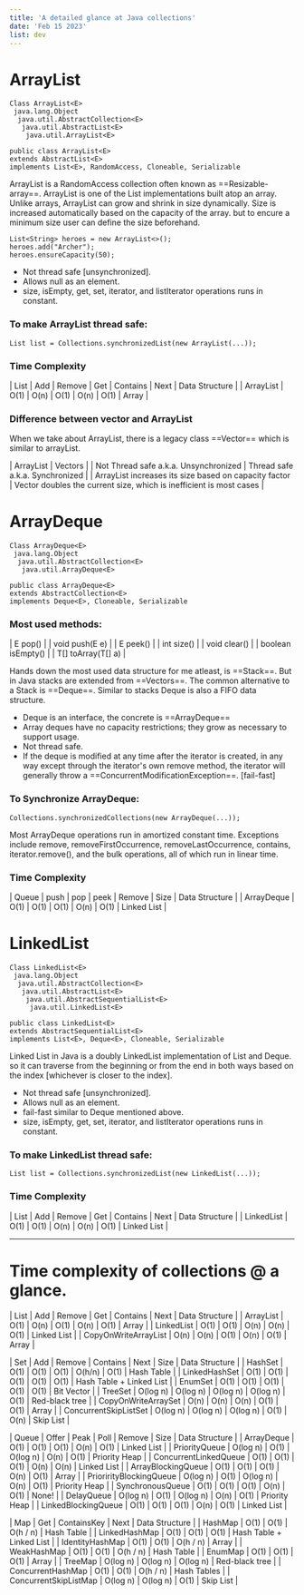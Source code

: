 ```yaml
---
title: 'A detailed glance at Java collections'
date: 'Feb 15 2023'
list: dev
---
```


# ArrayList
```
Class ArrayList<E>
 java.lang.Object
  java.util.AbstractCollection<E>
   java.util.AbstractList<E>
    java.util.ArrayList<E>
```

```
public class ArrayList<E>
extends AbstractList<E>
implements List<E>, RandomAccess, Cloneable, Serializable
```

ArrayList is a RandomAccess collection often known as ==Resizable-array==. ArrayList is one of the List implementations built atop an array. Unlike arrays, ArrayList can grow and shrink in size dynamically.
Size is increased automatically based on the capacity of the array. but to encure a minimum size user can define the size beforehand.

```
List<String> heroes = new ArrayList<>();
heroes.add("Archer");
heroes.ensureCapacity(50);
```

- Not thread safe [unsynchronized].
- Allows null as an element.
- size, isEmpty, get, set, iterator, and listIterator operations runs in constant.


### To make ArrayList thread safe:
```
List list = Collections.synchronizedList(new ArrayList(...));
```

### Time Complexity
| List                 | Add  | Remove | Get  | Contains | Next | Data Structure |
| ArrayList            | O(1) |  O(n)  | O(1) |   O(n)   | O(1) | Array          |


### Difference between vector and ArrayList
When we take about ArrayList, there is a legacy class ==Vector<E>== which is similar to arrayList. 

| ArrayList | Vectors |
| Not Thread safe a.k.a. Unsynchronized | Thread safe a.k.a. Synchronized |
| ArrayList increases its size based on capacity factor | Vector doubles the current size, which is inefficient is most cases |



# ArrayDeque
```
Class ArrayDeque<E>
 java.lang.Object
  java.util.AbstractCollection<E>
   java.util.ArrayDeque<E>
```

```
public class ArrayDeque<E>
extends AbstractCollection<E>
implements Deque<E>, Cloneable, Serializable
```

### Most used methods:
| E	pop() |
| void push(E e) |
| E peek() |
| int size() |
| void clear() |
| boolean isEmpty() |
| <T> T[] toArray(T[] a) |


Hands down the most used data structure for me atleast, is ==Stack==. But in Java stacks are extended from ==Vectors<E>==. The common alternative to a Stack is ==Deque==. Similar to stacks Deque is also a FIFO data structure.

- Deque is an interface, the concrete is ==ArrayDeque==
- Array deques have no capacity restrictions; they grow as necessary to support usage.
- Not thread safe.
- If the deque is modified at any time after the iterator is created, in any way except through the iterator's own remove method, the iterator will generally throw a ==ConcurrentModificationException==. [fail-fast]


### To Synchronize ArrayDeque:
```
Collections.synchronizedCollections(new ArrayDeque(...));
``` 

Most ArrayDeque operations run in amortized constant time. Exceptions include remove, removeFirstOccurrence, removeLastOccurrence, contains, iterator.remove(), and the bulk operations, all of which run in linear time.


### Time Complexity
| Queue                   |  push    | pop  |   peek   | Remove | Size | Data Structure |
| ArrayDeque              | O(1)     | O(1) | O(1)     |  O(n)  | O(1) | Linked List    |



# LinkedList
```
Class LinkedList<E>
 java.lang.Object
  java.util.AbstractCollection<E>
   java.util.AbstractList<E>
    java.util.AbstractSequentialList<E>
     java.util.LinkedList<E>
```

```
public class LinkedList<E>
extends AbstractSequentialList<E>
implements List<E>, Deque<E>, Cloneable, Serializable
```

Linked List in Java is a doubly LinkedList implementation of List and Deque. so it can traverse from the beginning or from the end in both ways based on the index [whichever is closer to the index].

- Not thread safe [unsynchronized].
- Allows null as an element.
- fail-fast similar to Deque mentioned above.
- size, isEmpty, get, set, iterator, and listIterator operations runs in constant.


### To make LinkedList thread safe:
```
List list = Collections.synchronizedList(new LinkedList(...));
```

### Time Complexity
| List                 | Add  | Remove | Get  | Contains | Next | Data Structure |
| LinkedList           | O(1) |  O(1)  | O(n) |   O(n)   | O(1) | Linked List    |



---



# Time complexity of collections @ a glance.
| List                 | Add  | Remove | Get  | Contains | Next | Data Structure |
| ArrayList            | O(1) |  O(n)  | O(1) |   O(n)   | O(1) | Array          |
| LinkedList           | O(1) |  O(1)  | O(n) |   O(n)   | O(1) | Linked List    |
| CopyOnWriteArrayList | O(n) |  O(n)  | O(1) |   O(n)   | O(1) | Array          |



| Set                   |    Add   |  Remove  | Contains |   Next   | Size | Data Structure           |
| HashSet               | O(1)     | O(1)     | O(1)     | O(h/n)   | O(1) | Hash Table               |
| LinkedHashSet         | O(1)     | O(1)     | O(1)     | O(1)     | O(1) | Hash Table + Linked List |
| EnumSet               | O(1)     | O(1)     | O(1)     | O(1)     | O(1) | Bit Vector               |
| TreeSet               | O(log n) | O(log n) | O(log n) | O(log n) | O(1) | Red-black tree           |
| CopyOnWriteArraySet   | O(n)     | O(n)     | O(n)     | O(1)     | O(1) | Array                    |
| ConcurrentSkipListSet | O(log n) | O(log n) | O(log n) | O(1)     | O(n) | Skip List                |



| Queue                   |  Offer   | Peak |   Poll   | Remove | Size | Data Structure   |
| ArrayDeque              | O(1)     | O(1) | O(1)     |  O(n)  | O(1) | Linked List      |
| PriorityQueue           | O(log n) | O(1) | O(log n) |  O(n)  | O(1) | Priority Heap    |
| ConcurrentLinkedQueue   | O(1)     | O(1) | O(1)     |  O(n)  | O(n) | Linked List      |
| ArrayBlockingQueue      | O(1)     | O(1) | O(1)     |  O(n)  | O(1) | Array            |
| PriorirityBlockingQueue | O(log n) | O(1) | O(log n) |  O(n)  | O(1) | Priority Heap    |
| SynchronousQueue        | O(1)     | O(1) | O(1)     |  O(n)  | O(1) | None!            |
| DelayQueue              | O(log n) | O(1) | O(log n) |  O(n)  | O(1) | Priority Heap    |
| LinkedBlockingQueue     | O(1)     | O(1) | O(1)     |  O(n)  | O(1) | Linked List      |



| Map                   |   Get    | ContainsKey |   Next   | Data Structure           |
| HashMap               | O(1)     |   O(1)      | O(h / n) | Hash Table               |
| LinkedHashMap         | O(1)     |   O(1)      | O(1)     | Hash Table + Linked List |
| IdentityHashMap       | O(1)     |   O(1)      | O(h / n) | Array                    |
| WeakHashMap           | O(1)     |   O(1)      | O(h / n) | Hash Table               |
| EnumMap               | O(1)     |   O(1)      | O(1)     | Array                    | 
| TreeMap               | O(log n) |   O(log n)  | O(log n) | Red-black tree           |
| ConcurrentHashMap     | O(1)     |   O(1)      | O(h / n) | Hash Tables              |
| ConcurrentSkipListMap | O(log n) |   O(log n)  | O(1)     | Skip List                |


